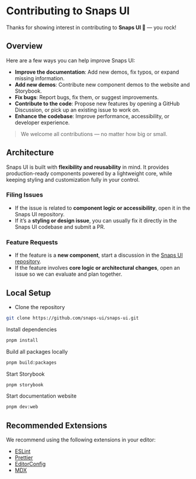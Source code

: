 # Contributing to Snaps UI

Thanks for showing interest in contributing to **Snaps UI 💖** — you rock!

## Overview

Here are a few ways you can help improve Snaps UI:

- **Improve the documentation**: Add new demos, fix typos, or expand missing information.
- **Add new demos**: Contribute new component demos to the website and Storybook.
- **Fix bugs**: Report bugs, fix them, or suggest improvements.
- **Contribute to the code**: Propose new features by opening a GitHub Discussion, or pick up an existing issue to work on.
- **Enhance the codebase**: Improve performance, accessibility, or developer experience.

> We welcome all contributions — no matter how big or small.

## Architecture

Snaps UI is built with **flexibility and reusability** in mind. It provides production-ready components powered by a lightweight core, while keeping styling and customization fully in your control.

### Filing Issues

- If the issue is related to **component logic or accessibility**, open it in the Snaps UI repository.
- If it’s a **styling or design issue**, you can usually fix it directly in the Snaps UI codebase and submit a PR.

### Feature Requests

- If the feature is a **new component**, start a discussion in the [Snaps UI repository](https://github.com/snaps-ui/snaps-ui).
- If the feature involves **core logic or architectural changes**, open an issue so we can evaluate and plan together.

## Local Setup

- Clone the repository

```bash
git clone https://github.com/snaps-ui/snaps-ui.git
```

Install dependencies

```bash
pnpm install
```

Build all packages locally

```bash
pnpm build:packages
```

Start Storybook

```bash
pnpm storybook
```

Start documentation website

```bash
pnpm dev:web
```

## Recommended Extensions

We recommend using the following extensions in your editor:

- [ESLint](https://eslint.org/)
- [Prettier](https://prettier.io/)
- [EditorConfig](https://editorconfig.org/)
- [MDX](https://mdxjs.com/)
